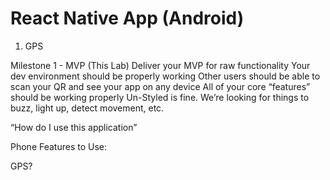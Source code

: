 # React Native App (Android)



1) GPS

Milestone 1 - MVP (This Lab)
Deliver your MVP for raw functionality
Your dev environment should be properly working
Other users should be able to scan your QR and see your app on any device
All of your core “features” should be working properly
Un-Styled is fine. We’re looking for things to buzz, light up, detect movement, etc.

“How do I use this application”

Phone Features to Use:

GPS?
